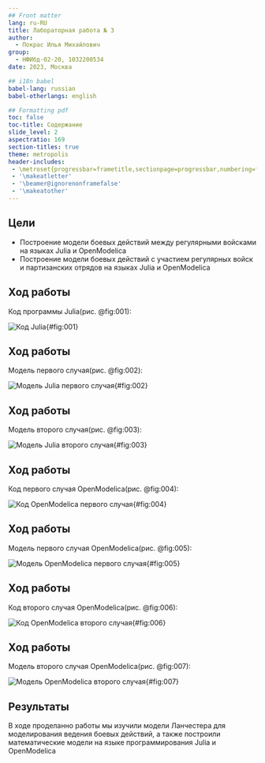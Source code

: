 ```yaml
---
## Front matter
lang: ru-RU
title: Лабораторная работа № 3
author:
  - Покрас Илья Михайлович
group:
  - НФИбд-02-20, 1032200534
date: 2023, Москва

## i18n babel
babel-lang: russian
babel-otherlangs: english

## Formatting pdf
toc: false
toc-title: Содержание
slide_level: 2
aspectratio: 169
section-titles: true
theme: metropolis
header-includes:
 - \metroset{progressbar=frametitle,sectionpage=progressbar,numbering=fraction}
 - '\makeatletter'
 - '\beamer@ignorenonframefalse'
 - '\makeatother'
---
```



## Цели

- Построение модели боевых действий между регулярными войсками на языках Julia и OpenModelica
- Построение модели боевых действий с участием регулярных войск и партизанских отрядов на языках Julia и OpenModelica

## Ход работы

Код программы Julia(рис. @fig:001):

![Код Julia](image/code-jl.png){#fig:001}

## Ход работы

Модель первого случая(рис. @fig:002):

![Модель Julia первого случая](image/model-jl(1).png){#fig:002}

## Ход работы

Модель второго случая(рис. @fig:003):

![Модель Julia второго случая](image/model-jl(2).png){#fig:003}

## Ход работы

Код первого случая OpenModelica(рис. @fig:004):

![Код OpenModelica первого случая](image/code-om(1).png){#fig:004}

## Ход работы

Модель первого случая OpenModelica(рис. @fig:005):

![Модель OpenModelica первого случая](image/model-om(1).png){#fig:005}

## Ход работы

Код второго случая OpenModelica(рис. @fig:006):

![Код OpenModelica второго случая](image/code-om(2).png){#fig:006}

## Ход работы

Модель второго случая OpenModelica(рис. @fig:007):

![Модель OpenModelica второго случая](image/model-om(2).png){#fig:007}


## Результаты

В ходе проделанно работы мы изучили модели Ланчестера для моделирования ведения боевых действий, а также построили математические модели на языке программирования Julia и OpenModelica